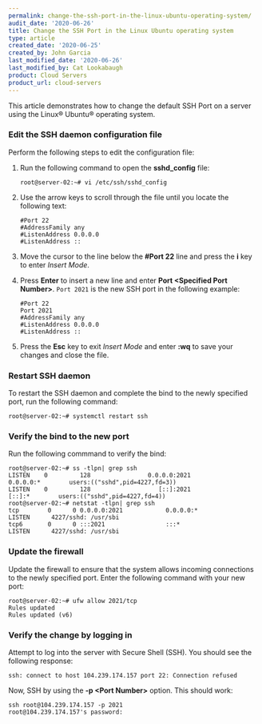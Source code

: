 ```yaml
---
permalink: change-the-ssh-port-in-the-linux-ubuntu-operating-system/
audit_date: '2020-06-26'
title: Change the SSH Port in the Linux Ubuntu operating system
type: article
created_date: '2020-06-25'
created_by: John Garcia
last_modified_date: '2020-06-26'
last_modified_by: Cat Lookabaugh
product: Cloud Servers
product_url: cloud-servers
---
```


This article demonstrates how to change the default SSH Port on a server using the Linux&reg; Ubuntu&reg; operating system.

### Edit the SSH daemon configuration file

Perform the following steps to edit the configuration file:

1. Run the following command to open the **sshd_config** file:

       root@server-02:~# vi /etc/ssh/sshd_config

2. Use the arrow keys to scroll through the file until you locate the following text:

       #Port 22
       #AddressFamily any
       #ListenAddress 0.0.0.0
       #ListenAddress ::

3. Move the cursor to the line below the **#Port 22** line and press the **i** key to enter *Insert Mode*.

4. Press **Enter** to insert a new line and enter **Port \<Specified Port Number\>**. `Port 2021` is the new SSH port in the following example:

       #Port 22
       Port 2021
       #AddressFamily any
       #ListenAddress 0.0.0.0
       #ListenAddress ::

5. Press the **Esc** key to exit *Insert Mode* and enter **:wq** to save your changes and close the file.

### Restart SSH daemon

To restart the SSH daemon and complete the bind to the newly specified port, run the following command:

    root@server-02:~# systemctl restart ssh

### Verify the bind to the new port

Run the following commmand to verify the bind:

    root@server-02:~# ss -tlpn| grep ssh
    LISTEN    0         128                0.0.0.0:2021             0.0.0.0:*        users:(("sshd",pid=4227,fd=3))
    LISTEN    0         128                   [::]:2021                [::]:*        users:(("sshd",pid=4227,fd=4))
    root@server-02:~# netstat -tlpn| grep ssh
    tcp        0      0 0.0.0.0:2021            0.0.0.0:*               LISTEN      4227/sshd: /usr/sbi
    tcp6       0      0 :::2021                 :::*                    LISTEN      4227/sshd: /usr/sbi

### Update the firewall

Update the firewall to ensure that the system allows incoming connections to the newly specified port. Enter
the following command with your new port:

    root@server-02:~# ufw allow 2021/tcp
    Rules updated
    Rules updated (v6)

### Verify the change by logging in

Attempt to log into the server with Secure Shell (SSH). You should see the following response:

    ssh: connect to host 104.239.174.157 port 22: Connection refused

Now, SSH by using the **-p \<Port Number\>** option. This should work:

    ssh root@104.239.174.157 -p 2021
    root@104.239.174.157's password:
